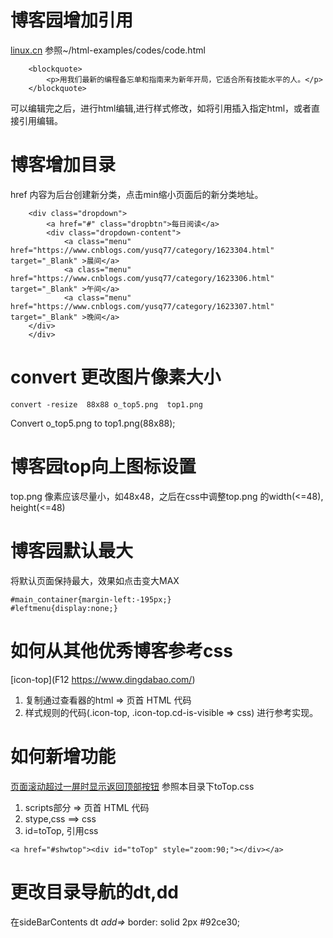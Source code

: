 # 博客园增加引用
[linux.cn](http://linuxidc.com/)
参照~/html-examples/codes/code.html
```
    <blockquote>
        <p>用我们最新的编程备忘单和指南来为新年开局，它适合所有技能水平的人。</p>
    </blockquote>
```
可以编辑完之后，进行html编辑,进行样式修改，如将引用插入指定html，或者直接引用编辑。


# 博客增加目录
href 内容为后台创建新分类，点击min缩小页面后的新分类地址。
```
    <div class="dropdown">
        <a href="#" class="dropbtn">每日阅读</a>
        <div class="dropdown-content">
            <a class="menu" href="https://www.cnblogs.com/yusq77/category/1623304.html"   target="_Blank" >晨间</a>
            <a class="menu" href="https://www.cnblogs.com/yusq77/category/1623306.html"   target="_Blank" >午间</a>
            <a class="menu" href="https://www.cnblogs.com/yusq77/category/1623307.html"   target="_Blank" >晚间</a>
    </div>
    </div>
```

# convert 更改图片像素大小
```
convert -resize  88x88 o_top5.png  top1.png
```
Convert o_top5.png to top1.png(88x88);

# 博客园top向上图标设置
top.png 像素应该尽量小，如48x48，之后在css中调整top.png 的width(<=48), height(<=48)

# 博客园默认最大
将默认页面保持最大，效果如点击变大MAX
```
#main_container{margin-left:-195px;}  
#leftmenu{display:none;}
```

# 如何从其他优秀博客参考css
[icon-top](F12 https://www.dingdabao.com/)
1. 复制通过查看器的html => 页首 HTML 代码
2. 样式规则的代码(.icon-top, .icon-top.cd-is-visible => css) 进行参考实现。

# 如何新增功能
[页面滚动超过一屏时显示返回顶部按钮](https://blog.csdn.net/u013372487/article/details/49785013)
参照本目录下toTop.css

1. scripts部分 => 页首 HTML 代码
2. stype,css ==> css
3. id=toTop, 引用css
```
<a href="#shwtop"><div id="toTop" style="zoom:90;"></div></a> 
```

# 更改目录导航的dt,dd
在sideBarContents dt *add=>* border: solid 2px #92ce30;


